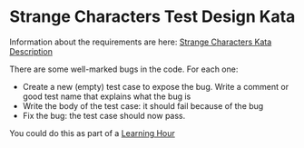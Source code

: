 # Strange Characters Test Design Kata

Information about the requirements are here: [Strange Characters Kata Description](https://www.sammancoaching.org/kata_descriptions/strange_characters.html)

There are some well-marked bugs in the code. For each one:

- Create a new (empty) test case to expose the bug. Write a comment or good test name that explains what the bug is
- Write the body of the test case: it should fail because of the bug
- Fix the bug: the test case should now pass.

You could do this as part of a [Learning Hour](https://www.sammancoaching.org/learning_hours/test_design/asserting_on_collections.html)
